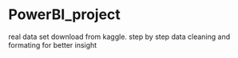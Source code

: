 # PowerBI_project
real data set download from kaggle.
step by step data cleaning and formating for better insight
